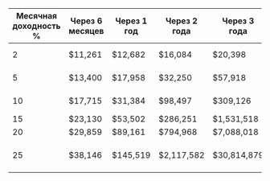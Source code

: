 
| Месячная доходность % | Через 6 месяцев | Через 1 год | Через 2 года | Через 3 года | Реалистичность                      |
| --------------------- | --------------- | ----------- | ------------ | ------------ | ----------------------------------- |
| 2                     | $11,261         | $12,682     | $16,084      | $20,398      | Очень реалистично                   |
| 5                     | $13,400         | $17,958     | $32,250      | $57,918      | Реалистично для опытных             |
| 10                    | $17,715         | $31,384     | $98,497      | $309,126     | Сложно, но достижимо                |
| 15                    | $23,130         | $53,502     | $286,251     | $1,531,518   | Очень сложно                        |
| 20                    | $29,859         | $89,161     | $794,968     | $7,088,018   | Крайне сложно                       |
| 25                    | $38,146         | $145,519    | $2,117,582   | $30,814,879  | Практически невозможно консистентно |